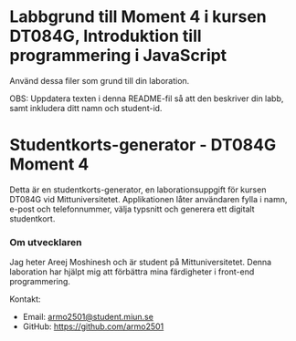 # Labbgrund till Moment 4 i kursen DT084G, Introduktion till programmering i JavaScript
Använd dessa filer som grund till din laboration.

OBS: Uppdatera texten i denna README-fil så att den beskriver din labb, samt inkludera ditt namn och student-id.

# Studentkorts-generator - DT084G Moment 4

Detta är en studentkorts-generator, en laborationsuppgift för kursen DT084G vid Mittuniversitetet. Applikationen låter användaren fylla i namn, e-post och telefonnummer, välja typsnitt och generera ett digitalt studentkort.

### Om utvecklaren
Jag heter Areej Moshinesh och är student på Mittuniversitetet. Denna laboration har hjälpt mig att förbättra mina färdigheter i front-end programmering.

Kontakt:
- Email: armo2501@student.miun.se
- GitHub: https://github.com/armo2501

